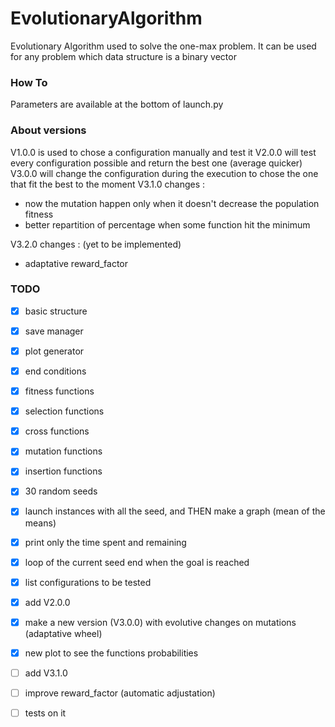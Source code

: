 # EvolutionaryAlgorithm
Evolutionary Algorithm used to solve the one-max problem. It can be used for any problem which data structure is a binary vector

### How To
 Parameters are available at the bottom of launch.py

### About versions

 V1.0.0 is used to chose a configuration manually and test it
 V2.0.0 will test every configuration possible and return the best one (average quicker)
 V3.0.0 will change the configuration during the execution to chose the one that fit the best to the moment
 V3.1.0 changes : 
 - now the mutation happen only when it doesn't decrease the population fitness
 - better repartition of percentage when some function hit the minimum

 V3.2.0 changes : (yet to be implemented)
 - adaptative reward_factor

### TODO
 - [x] basic structure
 - [x] save manager
 - [x] plot generator
 - [x] end conditions
 - [x] fitness functions
 - [x] selection functions
 - [x] cross functions
 - [x] mutation functions
 - [x] insertion functions
 - [x] 30 random seeds
 - [x] launch instances with all the seed, and THEN make a graph (mean of the means)
 - [x] print only the time spent and remaining
 - [x] loop of the current seed end when the goal is reached
 - [x] list configurations to be tested
 - [x] add V2.0.0
 - [x] make a new version (V3.0.0) with evolutive changes on mutations (adaptative wheel)
 - [x] new plot to see the functions probabilities
 - [ ] add V3.1.0
 - [ ] improve reward_factor (automatic adjustation)
 - [ ] tests on it

